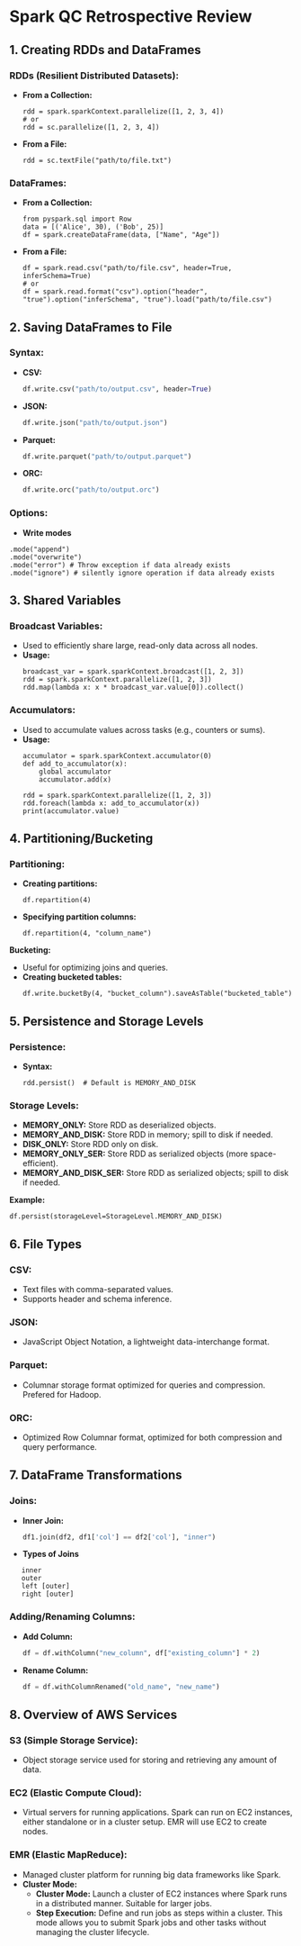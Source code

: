 # Spark QC Retrospective Review


## 1. Creating RDDs and DataFrames

### RDDs (Resilient Distributed Datasets):
- **From a Collection:**
  ```
  rdd = spark.sparkContext.parallelize([1, 2, 3, 4])
  # or
  rdd = sc.parallelize([1, 2, 3, 4])
  ```
- **From a File:**
  ```
  rdd = sc.textFile("path/to/file.txt")
  ```

### DataFrames:
- **From a Collection:**
  ```
  from pyspark.sql import Row
  data = [('Alice', 30), ('Bob', 25)]
  df = spark.createDataFrame(data, ["Name", "Age"])
  ```
- **From a File:**
  ```
  df = spark.read.csv("path/to/file.csv", header=True, inferSchema=True)
  # or
  df = spark.read.format("csv").option("header", "true").option("inferSchema", "true").load("path/to/file.csv")
  ```

## 2. Saving DataFrames to File

### Syntax:
- **CSV:**
  ```python
  df.write.csv("path/to/output.csv", header=True)
  ```
- **JSON:**
  ```python
  df.write.json("path/to/output.json")
  ```
- **Parquet:**
  ```python
  df.write.parquet("path/to/output.parquet")
  ```
- **ORC:**
  ```python
  df.write.orc("path/to/output.orc")
  ```

### Options:
- **Write modes**
```
.mode("append")
.mode("overwrite")
.mode("error") # Throw exception if data already exists
.mode("ignore") # silently ignore operation if data already exists
```
## 3. Shared Variables

### Broadcast Variables:
- Used to efficiently share large, read-only data across all nodes.
- **Usage:**
  ```
  broadcast_var = spark.sparkContext.broadcast([1, 2, 3])
  rdd = spark.sparkContext.parallelize([1, 2, 3])
  rdd.map(lambda x: x * broadcast_var.value[0]).collect()
  ```

### Accumulators:
- Used to accumulate values across tasks (e.g., counters or sums).
- **Usage:**
  ```
  accumulator = spark.sparkContext.accumulator(0)
  def add_to_accumulator(x):
      global accumulator
      accumulator.add(x)
  
  rdd = spark.sparkContext.parallelize([1, 2, 3])
  rdd.foreach(lambda x: add_to_accumulator(x))
  print(accumulator.value)
  ```

## 4. Partitioning/Bucketing

### Partitioning:
- **Creating partitions:**
  ```
  df.repartition(4)
  ```
- **Specifying partition columns:**
  ```
  df.repartition(4, "column_name")
  ```

**Bucketing:**
- Useful for optimizing joins and queries.
- **Creating bucketed tables:**
  ```
  df.write.bucketBy(4, "bucket_column").saveAsTable("bucketed_table")
  ```

## 5. Persistence and Storage Levels

### Persistence:
- **Syntax:**
  ```
  rdd.persist()  # Default is MEMORY_AND_DISK
  ```

### Storage Levels:
- **MEMORY_ONLY:** Store RDD as deserialized objects.
- **MEMORY_AND_DISK:** Store RDD in memory; spill to disk if needed.
- **DISK_ONLY:** Store RDD only on disk.
- **MEMORY_ONLY_SER:** Store RDD as serialized objects (more space-efficient).
- **MEMORY_AND_DISK_SER:** Store RDD as serialized objects; spill to disk if needed.

**Example:**
  ```
  df.persist(storageLevel=StorageLevel.MEMORY_AND_DISK)
  ```

## 6. File Types

### CSV:
- Text files with comma-separated values.
- Supports header and schema inference.

### JSON:
- JavaScript Object Notation, a lightweight data-interchange format.

### Parquet:
- Columnar storage format optimized for queries and compression. Prefered for Hadoop.

### ORC:
- Optimized Row Columnar format, optimized for both compression and query performance.

## 7. DataFrame Transformations

### Joins:
- **Inner Join:**
  ```python
  df1.join(df2, df1['col'] == df2['col'], "inner")
  ```
- **Types of Joins**
 ```
    inner
    outer
    left [outer]
    right [outer]
 ```

### Adding/Renaming Columns:
- **Add Column:**
  ```python
  df = df.withColumn("new_column", df["existing_column"] * 2)
  ```
- **Rename Column:**
  ```python
  df = df.withColumnRenamed("old_name", "new_name")
  ```

## 8. Overview of AWS Services

### S3 (Simple Storage Service):
- Object storage service used for storing and retrieving any amount of data.

### EC2 (Elastic Compute Cloud):
- Virtual servers for running applications. Spark can run on EC2 instances, either standalone or in a cluster setup. EMR will use EC2 to create nodes.

### EMR (Elastic MapReduce):
- Managed cluster platform for running big data frameworks like Spark.
- **Cluster Mode:**
  - **Cluster Mode:** Launch a cluster of EC2 instances where Spark runs in a distributed manner. Suitable for larger jobs.
  - **Step Execution:** Define and run jobs as steps within a cluster. This mode allows you to submit Spark jobs and other tasks without managing the cluster lifecycle.
